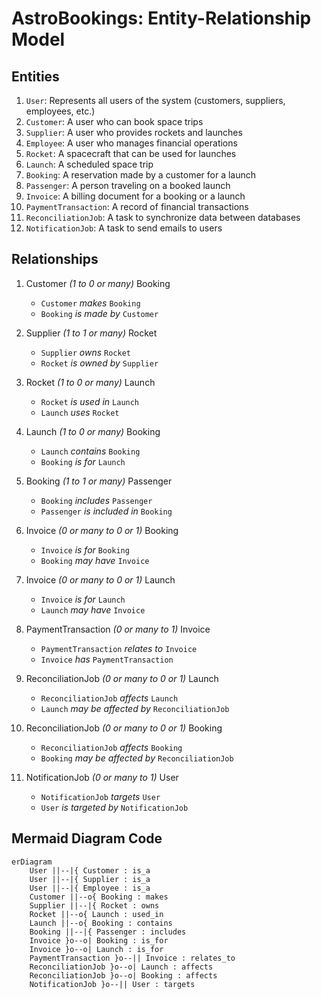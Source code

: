 # AstroBookings: Entity-Relationship Model

## Entities

1. `User`: Represents all users of the system (customers, suppliers, employees, etc.)
2. `Customer`: A user who can book space trips
3. `Supplier`: A user who provides rockets and launches
4. `Employee`: A user who manages financial operations
5. `Rocket`: A spacecraft that can be used for launches
6. `Launch`: A scheduled space trip
7. `Booking`: A reservation made by a customer for a launch
8. `Passenger`: A person traveling on a booked launch
9. `Invoice`: A billing document for a booking or a launch
10. `PaymentTransaction`: A record of financial transactions
11. `ReconciliationJob`: A task to synchronize data between databases
12. `NotificationJob`: A task to send emails to users

## Relationships

1. Customer _(1 to 0 or many)_ Booking
   - `Customer` _makes_ `Booking`
   - `Booking` _is made by_ `Customer`

2. Supplier _(1 to 1 or many)_ Rocket
   - `Supplier` _owns_ `Rocket`
   - `Rocket` _is owned by_ `Supplier`

3. Rocket _(1 to 0 or many)_ Launch
   - `Rocket` _is used in_ `Launch`
   - `Launch` _uses_ `Rocket`

4. Launch _(1 to 0 or many)_ Booking
   - `Launch` _contains_ `Booking`
   - `Booking` _is for_ `Launch`

5. Booking _(1 to 1 or many)_ Passenger
   - `Booking` _includes_ `Passenger`
   - `Passenger` _is included in_ `Booking`

6. Invoice _(0 or many to 0 or 1)_ Booking
   - `Invoice` _is for_ `Booking`
   - `Booking` _may have_ `Invoice`

7. Invoice _(0 or many to 0 or 1)_ Launch
   - `Invoice` _is for_ `Launch`
   - `Launch` _may have_ `Invoice`

8. PaymentTransaction _(0 or many to 1)_ Invoice
   - `PaymentTransaction` _relates to_ `Invoice`
   - `Invoice` _has_ `PaymentTransaction`

9. ReconciliationJob _(0 or many to 0 or 1)_ Launch
   - `ReconciliationJob` _affects_ `Launch`
   - `Launch` _may be affected by_ `ReconciliationJob`

10. ReconciliationJob _(0 or many to 0 or 1)_ Booking
    - `ReconciliationJob` _affects_ `Booking`
    - `Booking` _may be affected by_ `ReconciliationJob`

11. NotificationJob _(0 or many to 1)_ User
    - `NotificationJob` _targets_ `User`
    - `User` _is targeted by_ `NotificationJob`

## Mermaid Diagram Code

```mermaid
erDiagram
    User ||--|{ Customer : is_a
    User ||--|{ Supplier : is_a
    User ||--|{ Employee : is_a
    Customer ||--o{ Booking : makes
    Supplier ||--|{ Rocket : owns
    Rocket ||--o{ Launch : used_in
    Launch ||--o{ Booking : contains
    Booking ||--|{ Passenger : includes
    Invoice }o--o| Booking : is_for
    Invoice }o--o| Launch : is_for
    PaymentTransaction }o--|| Invoice : relates_to
    ReconciliationJob }o--o| Launch : affects
    ReconciliationJob }o--o| Booking : affects
    NotificationJob }o--|| User : targets
```

